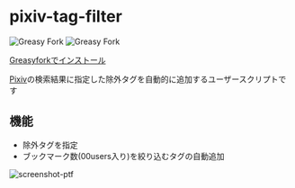 # pixiv-tag-filter

![Greasy Fork](https://img.shields.io/greasyfork/l/456536-pixiv-automatic-exclusion-search)
![Greasy Fork](https://img.shields.io/greasyfork/dt/456536-pixiv-automatic-exclusion-search)

[Greasyforkでインストール](https://greasyfork.org/ja/scripts/456536-pixiv-automatic-exclusion-search)

[Pixiv](https://pixiv.net)の検索結果に指定した除外タグを自動的に追加するユーザースクリプトです


## 機能
-   除外タグを指定
-   ブックマーク数(00users入り)を絞り込むタグの自動追加

![screenshot-ptf](https://github.com/yakisova41/pixiv-tag-filter/assets/75610521/6faf10d7-8505-4137-ad2d-8ab7b15d1be9)
